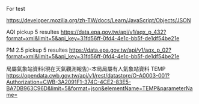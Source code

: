 For test

https://developer.mozilla.org/zh-TW/docs/Learn/JavaScript/Objects/JSON

AQI pickup 5 resultes
https://data.epa.gov.tw/api/v1/aqx_p_432?format=xml&limit=5&api_key=31fd56ff-0fd4-4e1c-bb5f-de1df54be21e

PM 2.5 pickup 5 resultes
https://data.epa.gov.tw/api/v1/aqx_p_02?format=xml&limit=5&api_key=31fd56ff-0fd4-4e1c-bb5f-de1df54be21e

局屬氣象站資料(現在天氣觀測報告)-本局局屬有人氣象站資料
TEMP
https://opendata.cwb.gov.tw/api/v1/rest/datastore/O-A0003-001?Authorization=CWB-3A2091F1-374C-4CE2-83E5-BA7DB963C96D&limit=5&format=json&elementName=TEMP&parameterName=
